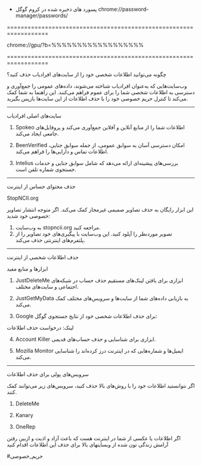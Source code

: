 - پسورد های ذخیره شده در کروم گوگل 
chrome://password-manager/passwords/


==================================================================

chrome://gpu/?b=%%%%%%%%%%%%%%%%%%

==================================================================

چگونه می‌توانید اطلاعات شخصی خود را از سایت‌های افراد‌یاب حذف کنید؟

وب‌سایت‌هایی که به‌عنوان افراد‌یاب شناخته می‌شوند، داده‌های عمومی را جمع‌آوری و دسترسی به اطلاعات شخصی شما را برای عموم فراهم می‌کنند. این راهنما به شما کمک می‌کند تا کنترل حریم خصوصی خود را با حذف اطلاعات از این سایت‌ها بازپس بگیرید.

---
سایت‌های اصلی افراد‌یاب

1. Spokeo
اطلاعات شما را از منابع آنلاین و آفلاین جمع‌آوری می‌کند و پروفایل‌های جامعی ایجاد می‌کند.

2. BeenVerified
امکان دسترسی آسان به سوابق عمومی، از جمله سوابق جنایی، اطلاعات تماس و دارایی‌ها را فراهم می‌کند.


3. Intelius
بررسی‌های پیشینه‌ای ارائه می‌دهد که شامل سوابق جنایی و خدمات جستجوی شماره تلفن است.
---
حذف محتوای حساس از اینترنت

StopNCII.org

این ابزار رایگان به حذف تصاویر صمیمی غیرمجاز کمک می‌کند.
اگر متوجه انتشار تصاویر خصوصی خود شدید:

1. به وب‌سایت stopncii.org مراجعه کنید.
2. تصویر موردنظر را آپلود کنید.
این وب‌سایت با پیگیری‌های خود تصاویر را از پلتفرم‌های اینترنتی حذف می‌کند.
---
حذف اطلاعات شخصی از اینترنت

ابزارها و منابع مفید

1. JustDeleteMe
ابزاری برای یافتن لینک‌های مستقیم حذف حساب در شبکه‌های اجتماعی و سایت‌های مختلف.


2. JustGetMyData
به بازیابی داده‌های شما از سایت‌ها و سرویس‌های مختلف کمک می‌کند.


3. Google
برای حذف اطلاعات شخصی خود از نتایج جستجوی گوگل:

لینک: درخواست حذف اطلاعات


4. Account Killer
ابزاری برای شناسایی و حذف حساب‌های قدیمی.

5. Mozilla Monitor
ایمیل‌ها و شماره‌هایی که در اینترنت درز کرده‌اند را شناسایی می‌کند.

---

سرویس‌های پولی برای حذف اطلاعات

اگر نتوانستید اطلاعات خود را با روش‌های بالا حذف کنید، سرویس‌های زیر می‌توانند کمک کنند.

1. DeleteMe

2. Kanary

3. OneRep



اگر اطلاعات یا عکسی از شما در اینترنت هست که باعث آزاد و اذیت و ازبین رفتن آرامش زندگی تون شده از وبسایتهای بالا برای حذف این اطلاعات اقدام کنید

#حریم‌_خصوصی

